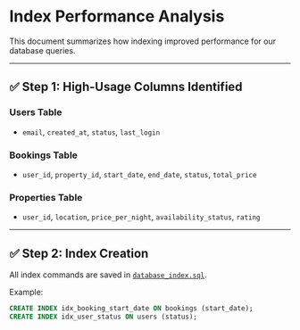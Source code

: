 # Index Performance Analysis

This document summarizes how indexing improved performance for our database queries.

---

## ✅ Step 1: High-Usage Columns Identified

### Users Table
- `email`, `created_at`, `status`, `last_login`

### Bookings Table
- `user_id`, `property_id`, `start_date`, `end_date`, `status`, `total_price`

### Properties Table
- `user_id`, `location`, `price_per_night`, `availability_status`, `rating`

---

## ✅ Step 2: Index Creation

All index commands are saved in [`database_index.sql`](./database_index.sql).

Example:
```sql
CREATE INDEX idx_booking_start_date ON bookings (start_date);
CREATE INDEX idx_user_status ON users (status);
